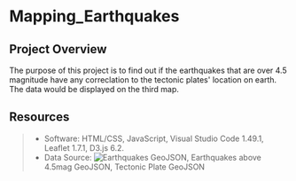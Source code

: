 # Mapping_Earthquakes

## Project Overview
The purpose of this project is to find out if the earthquakes that are over 4.5 magnitude have any correclation to the tectonic plates' location on earth. The data would be displayed on the third map.


## Resources

> * Software: HTML/CSS, JavaScript, Visual Studio Code 1.49.1, Leaflet 1.7.1, D3.js 6.2.
> * Data Source: ![Earthquakes GeoJSON](https://earthquake.usgs.gov/earthquakes/feed/v1.0/summary/all_week.geojson), Earthquakes above 4.5mag GeoJSON, Tectonic Plate GeoJSON
